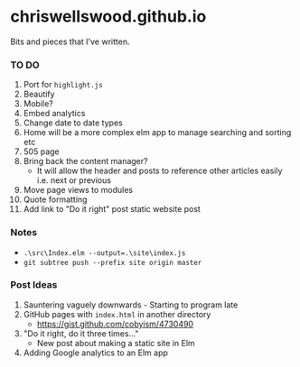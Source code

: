 # chriswellswood.github.io
Bits and pieces that I've written.

### TO DO

1. Port for `highlight.js`
1. Beautify
1. Mobile?
1. Embed analytics
1. Change date to date types
1. Home will be a more complex elm app to manage searching and sorting etc
1. 505 page
1. Bring back the content manager?
    * It will allow the header and posts to reference other articles easily i.e. next or previous
1. Move page views to modules
1. Quote formatting
1. Add link to "Do it right" post static website post

### Notes

* `.\src\Index.elm --output=.\site\index.js`
* `git subtree push --prefix site origin master`

### Post Ideas

1. Sauntering vaguely downwards - Starting to program late
1. GitHub pages with `index.html` in another directory
    * https://gist.github.com/cobyism/4730490
1. "Do it right, do it three times..."
    * New post about making a static site in Elm
1. Adding Google analytics to an Elm app